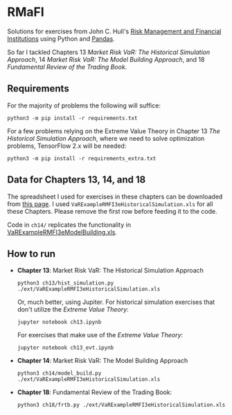 # RMaFI
Solutions for exercises from John C. Hull's [Risk Management and Financial Institutions](http://www-2.rotman.utoronto.ca/~hull/riskman/index.html)
using Python and [Pandas](https://pandas.pydata.org).

So far I tackled Chapters 13 _Market Risk VaR: The Historical Simulation Approach_, 14 _Market Risk VaR: The Model Building Approach_,
and 18 _Fundamental Review of the Trading Book_.

## Requirements
For the majority of problems the following will suffice:
```commandline
python3 -m pip install -r requirements.txt
```
For a few problems relying on the Extreme Value Theory in Chapter 13 _The Historical Simulation Approach_, where we need
to solve optimization problems, TensorFlow 2.x will be needed:
```commandline
python3 -m pip install -r requirements_extra.txt
```

## Data for Chapters 13, 14, and 18
The spreadsheet I used for exercises in these chapters can be downloaded from [this page](http://www-2.rotman.utoronto.ca/~hull/VaRExample/index.html).
I used `VaRExampleRMFI3eHistoricalSimulation.xls` for all these Chapters. Please remove the first row before feeding it to the code.

Code in `ch14/` replicates the functionality in [VaRExampleRMFI3eModelBuilding.xls](http://www-2.rotman.utoronto.ca/~hull/VaRExample/VaRExampleRMFI4eModelBuilding.xls). 

## How to run
* **Chapter 13**: Market Risk VaR: The Historical Simulation Approach
   ```commandline
   python3 ch13/hist_simulation.py ./ext/VaRExampleRMFI3eHistoricalSimulation.xls
   ```
   Or, much better, using Jupiter. For historical simulation exercises that don't utilize the _Extreme Value Theory_:
   ```commandline
   jupyter notebook ch13.ipynb
   ```
   For exercises that make use of the _Extreme Value Theory_:
   ```commandline
   jupyter notebook ch13_evt.ipynb
   ```

* **Chapter 14**: Market Risk VaR: The Model Building Approach
   ```commandline
   python3 ch14/model_build.py ./ext/VaRExampleRMFI3eHistoricalSimulation.xls
   ```

* **Chapter 18**: Fundamental Review of the Trading Book:
   ```commandline
   python3 ch18/frtb.py ./ext/VaRExampleRMFI3eHistoricalSimulation.xls
   ```